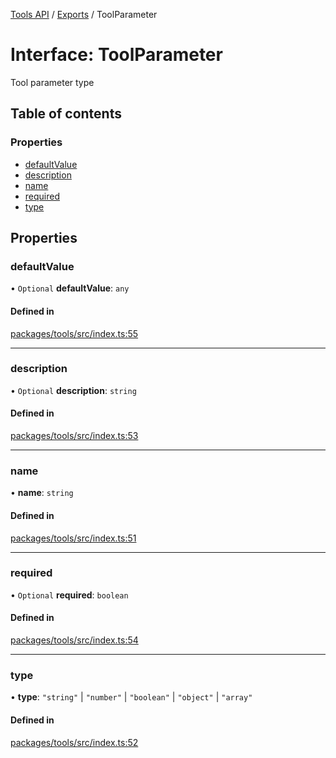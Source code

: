 <!-- 
 ⚠️  AUTO-GENERATED FILE - DO NOT EDIT MANUALLY
 This file is automatically generated by scripts/docs-generator.js
 To make changes, edit the source TypeScript files or update the generator script
-->

[Tools API](../../) / [Exports](../modules) / ToolParameter

# Interface: ToolParameter

Tool parameter type

## Table of contents

### Properties

- [defaultValue](ToolParameter#defaultvalue)
- [description](ToolParameter#description)
- [name](ToolParameter#name)
- [required](ToolParameter#required)
- [type](ToolParameter#type)

## Properties

### defaultValue

• `Optional` **defaultValue**: `any`

#### Defined in

[packages/tools/src/index.ts:55](https://github.com/woojubb/robota/blob/89842967edeeb7f25153b1e33bdb8662b56d56c4/packages/tools/src/index.ts#L55)

___

### description

• `Optional` **description**: `string`

#### Defined in

[packages/tools/src/index.ts:53](https://github.com/woojubb/robota/blob/89842967edeeb7f25153b1e33bdb8662b56d56c4/packages/tools/src/index.ts#L53)

___

### name

• **name**: `string`

#### Defined in

[packages/tools/src/index.ts:51](https://github.com/woojubb/robota/blob/89842967edeeb7f25153b1e33bdb8662b56d56c4/packages/tools/src/index.ts#L51)

___

### required

• `Optional` **required**: `boolean`

#### Defined in

[packages/tools/src/index.ts:54](https://github.com/woojubb/robota/blob/89842967edeeb7f25153b1e33bdb8662b56d56c4/packages/tools/src/index.ts#L54)

___

### type

• **type**: ``"string"`` \| ``"number"`` \| ``"boolean"`` \| ``"object"`` \| ``"array"``

#### Defined in

[packages/tools/src/index.ts:52](https://github.com/woojubb/robota/blob/89842967edeeb7f25153b1e33bdb8662b56d56c4/packages/tools/src/index.ts#L52)
